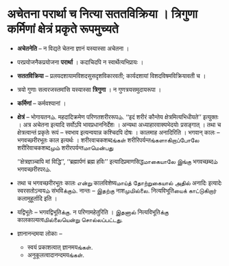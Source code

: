 
# अचेतना परार्था च नित्या सततविक्रिया । त्रिगुणा कर्मिणां क्षेत्रं प्रकृते रूपमुच्यते 


- __अचेतनेति__ – न विद्यते चेतना ज्ञानं यस्यास्सा अचेतना । 
- परप्रयोजनैकप्रयोजना __परार्था__ । कदाचिदपि न स्वार्थेत्यभिप्रायः । 
- __सततविक्रिया__ – प्रलयदशायामविशदसुसदृशविकारवती; कार्यदशायां विशदविषमविक्रियावती च । 
- त्रयो गुणाः सत्वरजस्तमांसि यस्यास्सा __त्रिगुणा__ । न गुणत्रयसमुदायरूपा । 
- __कर्मिणां__ – कर्मवश्यानां । 
- __क्षेत्रं__ – भोगायतनம். महदादिक्रमेण परिणतशरीररूपம். ‘‘इदं शरीरं कौन्तेय क्षेत्रमित्यभिधीयते’’ इत्युक्तः । अत्र अचेतना इत्यादि सर्वोऽपि भावप्रधाननिर्देशः । अन्यथा अध्याहारवाक्यभेदयोः प्रसङ्गात् । तथा च क्षेत्रत्वान्तं प्रकृतेः रूपं – स्वभाव इत्यन्वयान्न कश्चिदपि दोषः । कालमाह अनादिरिति । भगवान् कालः – भगवच्छरीरभूतः काल इत्यर्थः । शरीरवाचकशब्दங்கள் शरीरिपर्यन्तங்களாகிறாப்போலே शरीरिवाचकशब्दமும் शरीरपर्यन्तமாமென்பது 

  ‘‘क्षेत्रज्ञञ्चापि मां विद्धि’’, ‘‘ब्रह्मार्पणं ब्रह्म हविः’’ इत्यादिप्रमाणसिद्धமாகையாலே இங்கு भगवच्छब्दம் भगवच्छरीरपरம். 
- तथा च भगवच्छरीरभूतः कालः என்று कालविशेष्यமாய்த் தோற்றுகையால் அதில் अनादिः इत्यादेः स्वरसतोऽन्वयம் संभविக்கும். नान्तः – இதற்கு नाशமுமில்லை. नित्यविभूतिயைக் காட்டுகிறார் कलामुहूर्तादि इति । 


- यद्विभूतेः – भगवद्विभूतिக்கு. न परिणामहेतुरिति । இதனால் नित्यविभूतिக்கு कालकाल्यत्वமில்லையென்று சொல்லப்பட்டது. 
- ज्ञानानन्दमया लोकाः – 
  - स्वयं प्रकाशत्वात् ज्ञानमयங்கள். 
  - अनुकूलत्वादानन्दमयங்கள். 